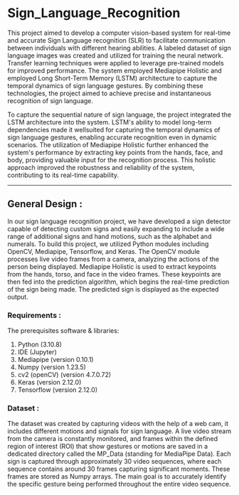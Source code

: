 # Sign_Language_Recognition
This project aimed to develop a computer vision-based system for real-time and accurate Sign Language recognition (SLR) to facilitate communication between individuals with
different hearing abilities. A labeled dataset of sign language images was created and utilized for training the neural network. Transfer learning techniques were applied to leverage pre-trained models for improved performance. The system employed Mediapipe Holistic and employed Long Short-Term Memory (LSTM) architecture to capture the temporal dynamics of sign language gestures. By combining these technologies, the project aimed to achieve precise and instantaneous recognition of sign language.

To capture the sequential nature of sign language, the project integrated the LSTM
architecture into the system. LSTM's ability to model long-term dependencies made it wellsuited for capturing the temporal dynamics of sign language gestures, enabling accurate recognition even in dynamic scenarios. The utilization of Mediapipe Holistic further enhanced the system's performance by extracting key points from the hands, face, and body, providing valuable input for the recognition process. This holistic approach improved the robustness and reliability of the system, contributing to its real-time capability.

---

## General Design :

In our sign language recognition project, we have developed a sign detector capable of detecting custom signs and easily expanding to include a wide range of additional signs and hand motions, such as the alphabet and numerals. To build this project, we utilized Python modules including OpenCV, Mediapipe, Tensorflow, and Keras. The OpenCV module processes live video frames from a camera, analyzing the actions of the person being displayed. Mediapipe Holistic is used to extract keypoints from the hands, torso,
and face in the video frames. These keypoints are then fed into the prediction algorithm, which begins the real-time prediction of the sign being made. The predicted sign is
displayed as the expected output.

### Requirements : 
The prerequisites software & libraries:
1. Python (3.10.8)
2. IDE (Jupyter)
3. Mediapipe (version 0.10.1)
4. Numpy (version 1.23.5)
5. cv2 (openCV) (version 4.7.0.72)
6. Keras (version 2.12.0)
7. Tensorflow (version 2.12.0)

### Dataset : 
The dataset was created by capturing videos with the help of a web cam, it includes different motions and signals for sign language. A live video stream from the camera is constantly monitored, and frames within the defined region of interest (ROI) that show gestures or motions are saved in a dedicated directory called the MP_Data (standing for MediaPipe Data). Each sign is captured through approximately 30 video sequences, where each sequence contains around 30 frames capturing significant moments. These frames are stored as Numpy arrays. The main goal is to accurately identify the specific gesture being performed throughout the entire video sequence.
